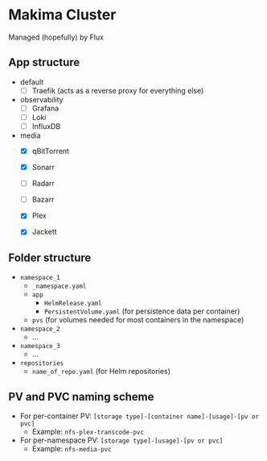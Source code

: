 # Makima Cluster

Managed (hopefully) by Flux

## App structure

- default
    - [ ] Traefik (acts as a reverse proxy for everything else)
- observability
    - [ ] Grafana
    - [ ] Loki
    - [ ] InfluxDB
- media
    - [x] qBitTorrent
    - [x] Sonarr
    - [ ] Radarr
    - [ ] Bazarr
    - [x] Plex
    - [x] Jackett


## Folder structure

- `namespace_1`
    - `_namespace.yaml`
    - `app`
        - `HelmRelease.yaml`
        - `PersistentVolume.yaml` (for persistence data per container)
    - `pvs` (for volumes needed for most containers in the namespace)
- `namespace_2`
    - ...
- `namespace_3`
    - ...
- `repositories`
    - `name_of_repo.yaml` (for Helm repositories)

## PV and PVC naming scheme

- For per-container PV: `[storage type]-[container name]-[usage]-[pv or pvc]`
    - Example: `nfs-plex-transcode-pvc`
- For per-namespace PV: `[storage type]-[usage]-[pv or pvc]`
    - Example: `nfs-media-pvc`